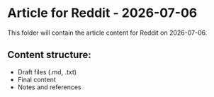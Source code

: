 # Article for Reddit - 2026-07-06

This folder will contain the article content for Reddit on 2026-07-06.

## Content structure:
- Draft files (.md, .txt)
- Final content
- Notes and references
